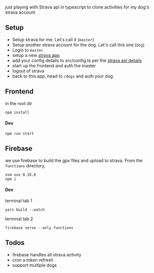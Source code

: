 just playing with Strava api in typescript to clone activities for my dog's strava account

## Setup

* Setup strava for me. Let's call it (`master`)
* Setup another strava account for the dog. Let's call this one (`dog`)
* Login to `master`
* setup a new [strava app ](https://www.strava.com/settings/api)
* add your config details to src/config.ts per the [strava api details](https://www.strava.com/settings/api)
* start up the frontend and auth the master
* logout of strava
* back to this app, head to `/dogs` and auth your dog


## Frontend
in the root dir
```
npm install
```

#### Dev
```
npm run start
```

## Firebase
we use firebase to build the gpx files and upload to strava. From the `functions` directory, 
```
nvm use 8.16.0
npm i
``` 
#### Dev
terminal tab 1
```
yarn build --watch
```

terminal tab 2
```
firebase serve --only functions
```

## Todos

* firebase handles all strava activity
* cron a token refresh
* support multiple dogs
